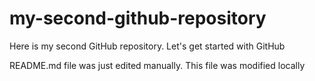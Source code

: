 # my-second-github-repository
Here is my second GitHub repository. Let's get started with GitHub

README.md file was just edited manually. This file was modified locally
